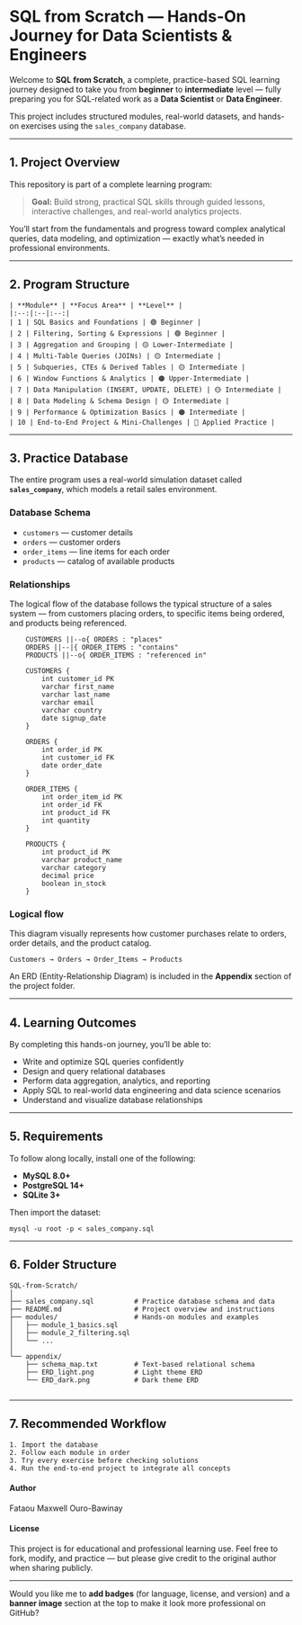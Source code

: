 
# SQL from Scratch — Hands-On Journey for Data Scientists & Engineers

Welcome to **SQL from Scratch**, a complete, practice-based SQL learning journey designed to take you from **beginner** to **intermediate** level — fully preparing you for SQL-related work as a **Data Scientist** or **Data Engineer**.

This project includes structured modules, real-world datasets, and hands-on exercises using the `sales_company` database.

---

## 1. Project Overview

This repository is part of a complete learning program:
> **Goal:** Build strong, practical SQL skills through guided lessons, interactive challenges, and real-world analytics projects.

You’ll start from the fundamentals and progress toward complex analytical queries, data modeling, and optimization — exactly what’s needed in professional environments.

---

## 2. Program Structure

```
| **Module** | **Focus Area** | **Level** |
|:--:|:--|:--:|
| 1 | SQL Basics and Foundations | 🟢 Beginner |
| 2 | Filtering, Sorting & Expressions | 🟢 Beginner |
| 3 | Aggregation and Grouping | 🟡 Lower-Intermediate |
| 4 | Multi-Table Queries (JOINs) | 🟡 Intermediate |
| 5 | Subqueries, CTEs & Derived Tables | 🟡 Intermediate |
| 6 | Window Functions & Analytics | 🟠 Upper-Intermediate |
| 7 | Data Manipulation (INSERT, UPDATE, DELETE) | 🟡 Intermediate |
| 8 | Data Modeling & Schema Design | 🟡 Intermediate |
| 9 | Performance & Optimization Basics | 🟠 Intermediate |
| 10 | End-to-End Project & Mini-Challenges | 🔵 Applied Practice |
```

---

## 3. Practice Database

The entire program uses a real-world simulation dataset called **`sales_company`**, which models a retail sales environment.

### **Database Schema**
- `customers` — customer details  
- `orders` — customer orders  
- `order_items` — line items for each order  
- `products` — catalog of available products  


### **Relationships**

The logical flow of the database follows the typical structure of a sales system — from customers placing orders, to specific items being ordered, and products being referenced.

```
    CUSTOMERS ||--o{ ORDERS : "places"
    ORDERS ||--|{ ORDER_ITEMS : "contains"
    PRODUCTS ||--o{ ORDER_ITEMS : "referenced in"
    
    CUSTOMERS {
        int customer_id PK
        varchar first_name
        varchar last_name
        varchar email
        varchar country
        date signup_date
    }
    
    ORDERS {
        int order_id PK
        int customer_id FK
        date order_date
    }
    
    ORDER_ITEMS {
        int order_item_id PK
        int order_id FK
        int product_id FK
        int quantity
    }
    
    PRODUCTS {
        int product_id PK
        varchar product_name
        varchar category
        decimal price
        boolean in_stock
    }
```

### Logical flow

This diagram visually represents how customer purchases relate to orders, order details, and the product catalog.

```
Customers → Orders → Order_Items → Products
```

An ERD (Entity-Relationship Diagram) is included in the **Appendix** section of the project folder.

---

## 4. Learning Outcomes

By completing this hands-on journey, you’ll be able to:

- Write and optimize SQL queries confidently  
- Design and query relational databases  
- Perform data aggregation, analytics, and reporting  
- Apply SQL to real-world data engineering and data science scenarios  
- Understand and visualize database relationships  

---

## 5. Requirements

To follow along locally, install one of the following:

- **MySQL 8.0+**
- **PostgreSQL 14+**
- **SQLite 3+**

Then import the dataset:

```
mysql -u root -p < sales_company.sql
```
---

## 6. Folder Structure

```
SQL-from-Scratch/
│
├── sales_company.sql          # Practice database schema and data
├── README.md                  # Project overview and instructions
├── modules/                   # Hands-on modules and examples
│   ├── module_1_basics.sql
│   ├── module_2_filtering.sql
│   └── ...
│
└── appendix/
    ├── schema_map.txt         # Text-based relational schema
    ├── ERD_light.png          # Light theme ERD
    └── ERD_dark.png           # Dark theme ERD
    
```

---

## 7. Recommended Workflow

```
1. Import the database
2. Follow each module in order
3. Try every exercise before checking solutions
4. Run the end-to-end project to integrate all concepts
```

#### Author

Fataou Maxwell Ouro-Bawinay

#### License

This project is for educational and professional learning use.
Feel free to fork, modify, and practice — but please give credit to the original author when sharing publicly.


---

Would you like me to **add badges** (for language, license, and version) and a **banner image** section at the top to make it look more professional on GitHub?
